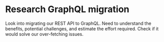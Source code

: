 # Research GraphQL migration

Look into migrating our REST API to GraphQL. Need to understand the benefits, potential challenges, and estimate the effort required. Check if it would solve our over-fetching issues.